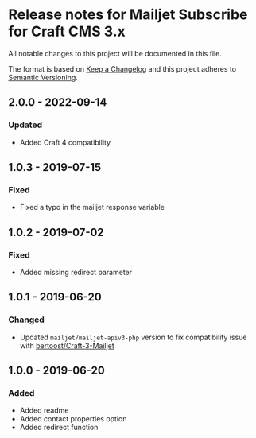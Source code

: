 # Release notes for Mailjet Subscribe for Craft CMS 3.x

All notable changes to this project will be documented in this file.

The format is based on [Keep a Changelog](http://keepachangelog.com/) and this project adheres to [Semantic Versioning](http://semver.org/).

## 2.0.0 - 2022-09-14
### Updated
- Added Craft 4 compatibility

## 1.0.3 - 2019-07-15
### Fixed
- Fixed a typo in the mailjet response variable

## 1.0.2 - 2019-07-02
### Fixed
- Added missing redirect parameter

## 1.0.1 - 2019-06-20
### Changed
- Updated `mailjet/mailjet-apiv3-php` version to fix compatibility issue with [bertoost/Craft-3-Mailjet](https://github.com/bertoost/Craft-3-Mailjet)

## 1.0.0 - 2019-06-20
### Added
- Added readme
- Added contact properties option
- Added redirect function
